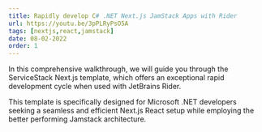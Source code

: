 ```yaml
---
title: Rapidly develop C# .NET Next.js JamStack Apps with Rider
url: https://youtu.be/3pPLRyPsO5A
tags: [nextjs,react,jamstack]
date: 08-02-2022
order: 1
---
```


In this comprehensive walkthrough, we will guide you through the ServiceStack Next.js template, which offers an 
exceptional rapid development cycle when used with JetBrains Rider. 

This template is specifically designed for Microsoft .NET developers seeking a seamless and efficient Next.js React 
setup while employing the better performing Jamstack architecture. 
